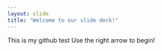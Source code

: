 ```yaml
---
layout: slide
title: "Welcome to our slide deck!"
---
```

This is my github test
Use the right arrow to begin!